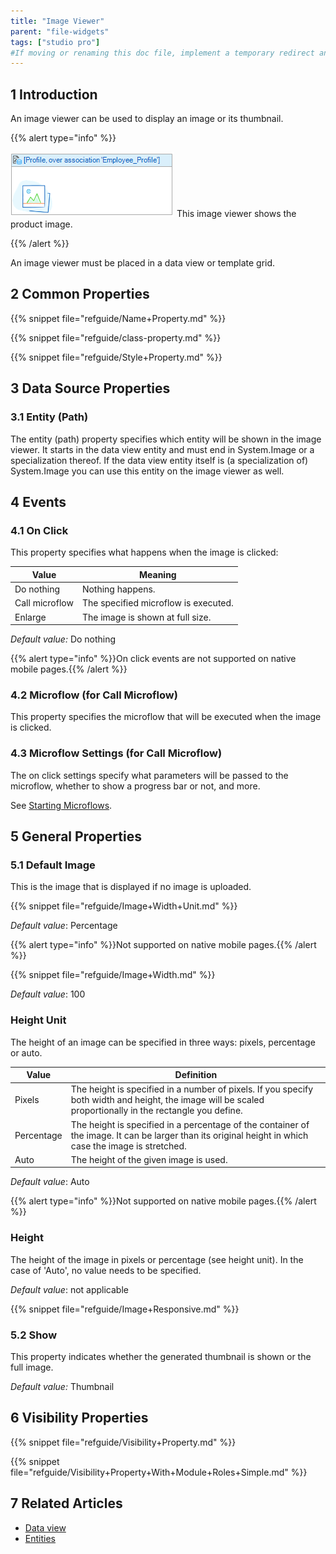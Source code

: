 ```yaml
---
title: "Image Viewer"
parent: "file-widgets"
tags: ["studio pro"]
#If moving or renaming this doc file, implement a temporary redirect and let the respective team know they should update the URL in the product. See Mapping to Products for more details.
---
```


## 1 Introduction

An image viewer can be used to display an image or its thumbnail.

{{% alert type="info" %}}

![](attachments/pages/image-viewer.png)
This image viewer shows the product image.

{{% /alert %}}

An image viewer must be placed in a data view or template grid.

## 2 Common Properties

{{% snippet file="refguide/Name+Property.md" %}}

{{% snippet file="refguide/class-property.md" %}}

{{% snippet file="refguide/Style+Property.md" %}}

## 3 Data Source Properties

### 3.1 Entity (Path)

The entity (path) property specifies which entity will be shown in the image viewer. It starts in the data view entity and must end in System.Image or a specialization thereof. If the data view entity itself is (a specialization of) System.Image you can use this entity on the image viewer as well.

## 4 Events

### 4.1 On Click

This property specifies what happens when the image is clicked:

| Value | Meaning |
| --- | --- |
| Do nothing | Nothing happens. |
| Call microflow | The specified microflow is executed. |
| Enlarge | The image is shown at full size. |

_Default value:_ Do nothing

{{% alert type="info" %}}On click events are not supported on native mobile pages.{{% /alert %}}

### 4.2 Microflow (for Call Microflow)

This property specifies the microflow that will be executed when the image is clicked.

### 4.3 Microflow Settings (for Call Microflow)

The on click settings specify what parameters will be passed to the microflow, whether to show a progress bar or not, and more.

See [Starting Microflows](starting-microflows).

## 5 General Properties

### 5.1 Default Image

This is the image that is displayed if no image is uploaded.

{{% snippet file="refguide/Image+Width+Unit.md" %}}

*Default value*: Percentage

{{% alert type="info" %}}Not supported on native mobile pages.{{% /alert %}}

{{% snippet file="refguide/Image+Width.md" %}}

*Default value*: 100

### Height Unit

The height of an image can be specified in three ways: pixels, percentage or auto. 

| Value      | Definition                                                   |
| ---------- | ------------------------------------------------------------ |
| Pixels     | The height is specified in a number of pixels. If you specify both width and height, the image will be scaled proportionally in the rectangle you define. |
| Percentage | The height is specified in a percentage of the container of the image. It can be larger than its original height in which case the image is stretched. |
| Auto       | The height of the given image is used. |

*Default value*: Auto

{{% alert type="info" %}}Not supported on native mobile pages.{{% /alert %}}

### Height

The height of the image in pixels or percentage (see height unit). In the case of 'Auto', no value needs to be specified.

*Default value*: not applicable

{{% snippet file="refguide/Image+Responsive.md" %}}

### 5.2 Show

This property indicates whether the generated thumbnail is shown or the full image.

_Default value:_ Thumbnail

## 6 Visibility Properties

{{% snippet file="refguide/Visibility+Property.md" %}}

{{% snippet file="refguide/Visibility+Property+With+Module+Roles+Simple.md" %}}

## 7 Related Articles

*   [Data view](data-view)
*   [Entities](entities)
